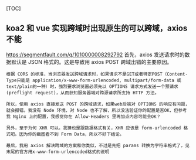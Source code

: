 [TOC]
## koa2 和 vue 实现跨域时出现原生的可以跨域，axios 不能
https://segmentfault.com/q/1010000008292792
    首先，axios 发送请求时的数据默认是 JSON 格式的。这是导致用 axios POST 跨域出错的主要原因。

    根据 CORS 的标准，当浏览器发送跨域请求时，如果请求不是GET或者特定POST（Content-Type只能是 application/x-www-form-urlencoded, multipart/form-data 或 text/plain的一种）时，强烈要求浏览器必须先以 OPTIONS 请求方式发送一个预请求(preflight request)，从而获知服务器端对跨源请求所支持 HTTP 方法。

    所以，使用 axios 直接发送 POST 的跨域请求，如果web后端对 OPTIONS 的响应有问题，就会报错。我没有 Node 环境，对 Node 也不了解，所以没法验证你的配置是否OK，但参考我 Nginx 上的配置，我感觉你在 Allow-Headers 里再加点内容可能会OK？

    另外，至于为何 XHR 可以。我猜也是跟数据格式有关，XHR 应该是 form-urlencoded 格式吧。因为你的截图看不到 Form Data，所以不好下结论。

    最后，我用 axios 解决跨域的方案和你类似，不过是先把 params 转换为字符串格式了，见末尾的官方用x-www-form-urlencoded格式的说明
